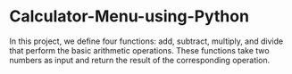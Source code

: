 # Calculator-Menu-using-Python
In this project, we define four functions: add, subtract, multiply, and divide that perform the basic arithmetic operations. These functions take two numbers as input and return the result of the corresponding operation.
